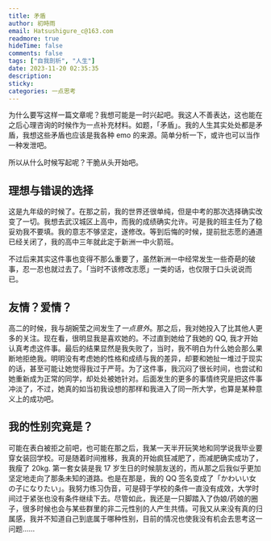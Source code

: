 ```yaml
---
title: 矛盾
author: 初時雨
email: Hatsushigure_c@163.com
readmore: true
hideTime: false
comments: false
tags: ["自我剖析", "人生"]
date: 2023-11-20 02:35:35
description: 
sticky:
categories: 一点思考
---
```


为什么要写这样一篇文章呢？我想可能是一时兴起吧。我这人不善表达，这也能在之后心理咨询的时候作为一点补充材料。如题，「矛盾」。我的人生其实处处都是矛盾，我想这些矛盾也应该是我各种 emo 的来源。简单分析一下，或许也可以当作一种发泄吧。

所以从什么时候写起呢？干脆从头开始吧。

## 理想与错误的选择

这是九年级的时候了。在那之前，我的世界还很单纯，但是中考的那次选择确实改变了一切。我想去武汉城区上高中，而我的成绩确实允许。可是我的班主任为了稳妥劝我不要填。我的意志不够坚定，遂修改。等到后悔的时候，提前批志愿的通道已经关闭了，我的高中三年就此定于新洲一中火箭班。

不过后来其实这件事也变得不那么重要了，虽然新洲一中经常发生一些奇葩的破事，忍一忍也就过去了。「当时不该修改志愿」一类的话，也仅限于口头说说而已。

## 友情？爱情？

高二的时候，我与胡婉莹之间发生了*一点意外*。那之后，我对她投入了比其他人更多的关注。现在看，很明显我是喜欢她的。不过直到她给了我她的 QQ, 我才开始认真考虑这件事。最后的结果显然是我失败了，当时，我不明白为什么她会那么果断地拒绝我。明明没有考虑她的性格和成绩与我的差异，却要和她扯一堆过于现实的话，甚至可能让她觉得我过于严苛。为了这件事，我沉闷了很长时间，也尝试和她重新成为正常的同学，却处处被她针对。后面发生的更多的事情终究是把这件事冲淡了，不过，她真的如当初我设想的那样和我进入了同一所大学，也算是某种意义上的成功吧。

## 我的性别究竟是？

可能在表白被拒之前吧，也可能在那之后，我某一天半开玩笑地和同学说我毕业要穿女装回学校。可是随着时间推移，我真的开始疯狂减肥了，而减肥确实成功了，我瘦了 20kg. 第一套女装是我 17 岁生日的时候朋友送的，而从那之后我似乎更加坚定地走向了那条未知的道路。也是在那是，我的 QQ 签名变成了「かわいい女の子になりたい」。我努力练习伪音，可是碍于学校的条件一直没有成效，大学时间过于紧张也没有条件继续下去。尽管如此，我还是一只脚踏入了伪娘/药娘的圈子，很多时候也会与某些群里的非二元性别的人产生共情。可我又从来没有真的归属感，我并不知道自己到底属于哪种性别，目前的情况也使我没有机会去思考这一问题……
